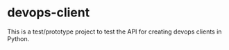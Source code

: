 # devops-client

This is a test/prototype project to test the API for creating devops clients in Python.
